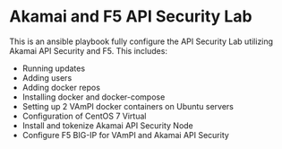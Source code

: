 # Akamai and F5 API Security Lab

This is an ansible playbook fully configure the API Security Lab utilizing Akamai API Security and F5. This includes:
- Running updates
- Adding users
- Adding docker repos
- Installing docker and docker-compose
- Setting up 2 VAmPI docker containers on Ubuntu servers
- Configuration of CentOS 7 Virtual
- Install and tokenize Akamai API Security Node
- Configure F5 BIG-IP for VAmPI and Akamai API Security